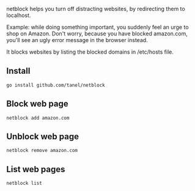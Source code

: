 netblock helps you turn off distracting websites, by redirecting them to localhost.

Example: while doing something important, you suddenly feel an urge to shop on Amazon. Don't worry, because you
have blocked amazon.com, you'll see an ugly error message in the browser instead. 

It blocks websites by listing the blocked domains in /etc/hosts file.

Install
-------

	go install github.com/tanel/netblock

Block web page
--------------

	netblock add amazon.com

Unblock web page
----------------

	netblock remove amazon.com

List web pages
--------------

	netblock list
